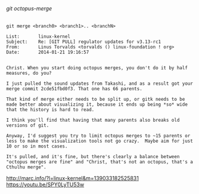 ###### git octopus-merge

    git merge <branch0> <branch1>.. <branchN>

<!-- -->
    List:       linux-kernel
    Subject:    Re: [GIT PULL] regulator updates for v3.13-rc1
    From:       Linus Torvalds <torvalds () linux-foundation ! org>
    Date:       2014-01-21 19:16:57


    Christ. When you start doing octopus merges, you don't do it by half
    measures, do you?

    I just pulled the sound updates from Takashi, and as a result got your
    merge commit 2cde51fbd0f3. That one has 66 parents.

    That kind of merge either needs to be split up, or gitk needs to be
    made better about visualizing it, because it ends up being *so* wide
    that the history is hard to read.

    I think you'll find that having that many parents also breaks old
    versions of git.

    Anyway, I'd suggest you try to limit octopus merges to ~15 parents or
    less to make the visualization tools not go crazy.  Maybe aim for just
    10 or so in most cases.

    It's pulled, and it's fine, but there's clearly a balance between
    "octopus merges are fine" and "Christ, that's not an octopus, that's a
    Cthulhu merge".

http://marc.info/?l=linux-kernel&m=139033182525831
https://youtu.be/SPY0LyTU53w
